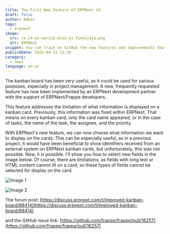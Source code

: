 ```yaml
---
title: The First New Feature of ERPNext 14
draft: false
author: Admin
tags:
  - erpnext
image:
  src: /a-14-es-verzió-első-új-funkicója.png
  alt: ERPNext
snippet: You can track on GitHub the new features and improvements that are included in the new versions. Now, the limitation of kanban cards has been removed.
publishDate: 2022-04-12 11:39
category:
  - news
language: en-us
---
```


The kanban board has been very useful, as it could be used for various purposes, especially in project management. A new, frequently requested feature has now been implemented by an ERPNext development partner with the support of ERPNext/Frappe developers.

This feature addresses the limitation of what information is displayed on a kanban card. Previously, this information was fixed within ERPNext. That means on every kanban card, only the card name appeared, or in the case of tasks, the name of the task, the assignee, and the priority.

With ERPNext's new feature, we can now choose what information we want to display on the cards. This can be especially useful, as in a previous project, it would have been beneficial to show identifiers received from an external system on ERPNext kanban cards, but unfortunately, this was not possible. Now, it is possible. I'll show you how to select new fields in the image below. Of course, there are limitations, as fields with long text or HTML content cannot fit on a card, so these types of fields cannot be selected for display on the card.

![Image 1](/images/8UTvjIn.png)

![Image 2](/images/XSO3Ltr.png)

The forum post:
[https://discuss.erpnext.com/t/improved-kanban-board/88414](https://discuss.erpnext.com/t/improved-kanban-board/88414)

and the GitHub issue link:
[https://github.com/frappe/frappe/pull/16257](https://github.com/frappe/frappe/pull/16257)
